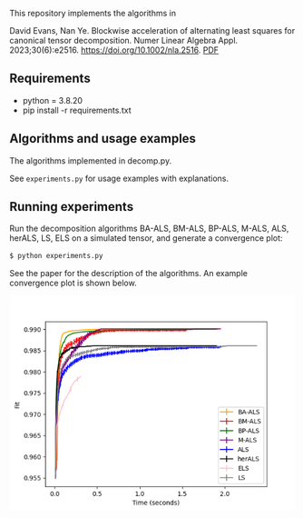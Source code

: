 This repository implements the algorithms in 

David Evans, Nan Ye. Blockwise acceleration of alternating least squares for canonical tensor decomposition. Numer Linear Algebra Appl. 2023;30(6):e2516. https://doi.org/10.1002/nla.2516. [PDF](https://onlinelibrary.wiley.com/doi/epdf/10.1002/nla.2516)

## Requirements

* python = 3.8.20
* pip install -r requirements.txt

## Algorithms and usage examples

The algorithms implemented in decomp.py.

See `experiments.py` for usage examples with explanations.

## Running experiments

Run the decomposition algorithms BA-ALS, BM-ALS, BP-ALS, M-ALS, ALS, herALS, LS, ELS on a simulated tensor, and generate a convergence plot:

```bash
$ python experiments.py 
```

See the paper for the description of the algorithms. 
An example convergence plot is shown below.

![Convergence plot](convergence.png)

